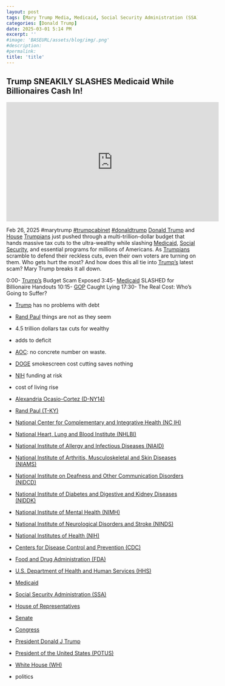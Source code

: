 ```yaml
---
layout: post
tags: [Mary Trump Media, Medicaid, Social Security Administration (SSA), Alexandria Ocasio-Cortez (D-NY14), Rand Paul (T-KY), National Center for Complementary and Integrative Health (NC IH), National Heart, Lung and Blood Institute (NHLBI), National Institute of Allergy and Infectious Diseases (NIAID), National Institute of Arthritis, Musculoskeletal and Skin Diseases (NIAMS), National Institute on Deafness and Other Communication Disorders (NIDCD), National Institute of Diabetes and Digestive and Kidney Diseases (NIDDK), National Institute of Mental Health (NIMH), National Institute of Neurological Disorders and Stroke (NINDS), National Institutes of Health (NIH), Centers for Disease Control and Prevention (CDC), Food and Drug Administration (FDA), U.S. Department of Health and Human Services (HHS), House of Representatives, Senate, Congress, President Donald J Trump, President of the United States (POTUS), White House (WH), politics]
categories: [Donald Trump]
date: 2025-03-01 5:14 PM
excerpt: ''
#image: 'BASEURL/assets/blog/img/.png'
#description:
#permalink:
title: 'title'
---
```



## Trump SNEAKILY SLASHES Medicaid While Billionaires Cash In!

<iframe width="560" height="315" src="https://www.youtube.com/embed/oWGKOQA6h_A?si=4IA6ecYIt59zPGKH" title="YouTube video player" frameborder="0" allow="accelerometer; autoplay; clipboard-write; encrypted-media; gyroscope; picture-in-picture; web-share" referrerpolicy="strict-origin-when-cross-origin" allowfullscreen></iframe>

Feb 26, 2025 #marytrump [#trumpcabinet]() [#donaldtrump](https://www.whitehouse.gov/administration/donald-j-trump/)
[Donald Trump](https://www.whitehouse.gov/administration/donald-j-trump/) and [House](https://www.house.gov/) [Trumpians](https://www.gop.com/) just pushed through a multi-trillion-dollar budget that hands massive tax cuts to the ultra-wealthy while slashing [Medicaid](https://www.medicaid.gov/), [Social Security](https://www.ssa.gov/), and essential programs for millions of Americans. As [Trumpians](https://www.gop.com/) scramble to defend their reckless cuts, even their own voters are turning on them. Who gets hurt the most? And how does this all tie into [Trump’s](https://www.whitehouse.gov/administration/donald-j-trump/) latest scam? Mary Trump breaks it all down.

0:00- [Trump’s](https://www.whitehouse.gov/administration/donald-j-trump/) Budget Scam Exposed
3:45- [Medicaid](https://www.medicaid.gov/) SLASHED for Billionaire Handouts 
10:15- [GOP]() Caught Lying 
17:30- The Real Cost: Who’s Going to Suffer? 
- [Trump]() has no problems with debt
- [Rand Paul](https://www.paul.senate.gov/) things are not as they seem 
- 4.5 trillion dollars tax cuts for wealthy 
- adds to deficit 
- [AOC](https://ocasio-cortez.house.gov/): no concrete number on waste.
- [DOGE](https://ocasio-cortez.house.gov/) smokescreen cost cutting saves nothing 
- [NIH](https://www..nih.gov/) funding at risk 
- cost of living rise

- [Alexandria Ocasio-Cortez (D-NY14)](https://ocasio-cortez.house.gov/)
- [Rand Paul (T-KY)](https://www.paul.senate.gov/)
- [National Center for Complementary and Integrative Health (NC IH)](https://www.nccih.nih.gov/)
- [National Heart, Lung and Blood Institute (NHLBI)](https://www.nhlbi.nih.gov/)
- [National Institute of Allergy and Infectious Diseases (NIAID)](http://www.niaid.nih.gov/)
- [National Institute of Arthritis, Musculoskeletal and Skin Diseases (NIAMS)](https://www.niams.nih.gov/)
- [National Institute on Deafness and Other Communication Disorders (NIDCD)](https://www.nidcd.nih.gov/)
- [National Institute of Diabetes and Digestive and Kidney Diseases (NIDDK)](https://www.niddk.nih.gov/)
- [National Institute of Mental Health (NIMH)](https://www.nimh.nih.gov/)
- [National Institute of Neurological Disorders and Stroke (NINDS)](https://www.ninds.nih.gov/)
- [National Institutes of Health (NIH)](https://www.nih.gov/)
- [Centers for Disease Control and Prevention (CDC)](https://www.cdc.gov/)
- [Food and Drug Administration (FDA)](https://www.fda.gov/)
- [U.S. Department of Health and Human Services (HHS)](https://www.hhs.gov/)
- [Medicaid](https://www.medicaid.gov/)
- [Social Security Administration (SSA)](https://www.ssa.gov/)
- [House of Representatives](https://www.house.gov/)
- [Senate](https://www.senate.gov/)
- [Congress](https://www.congress.gov/)
- [President Donald J Trump](https://www.whitehouse.gov/administration/donald-j-trump/)
- [President of the United States (POTUS)](https://www.whitehouse.gov/)
- [White House (WH)](https://www.whitehouse.gov/)
- politics


